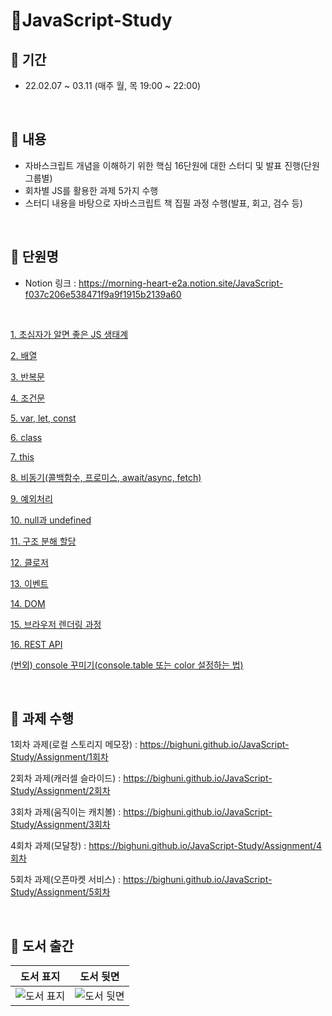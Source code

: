 # 📌JavaScript-Study 

## 🔸 기간
- 22.02.07 ~ 03.11 (매주 월, 목 19:00 ~ 22:00) 

<br>

## 🔸 내용
- 자바스크립트 개념을 이해하기 위한 핵심 16단원에 대한 스터디 및 발표 진행(단원 그룹별)
- 회차별 JS를 활용한 과제 5가지 수행
- 스터디 내용을 바탕으로 자바스크립트 책 집필 과정 수행(발표, 회고, 검수 등)

<br>

## 🔸 단원명

- Notion 링크 : https://morning-heart-e2a.notion.site/JavaScript-f037c206e538471f9a9f1915b2139a60

<br>

[1. 초심자가 알면 좋은 JS 생태계](https://www.notion.so/1-JS-078554ceebe44f3eacfc3cec71093081)

[2. 배열](https://www.notion.so/2-f829c73e06b64d5e965b9a6c9a291b52)

[3. 반복문](https://www.notion.so/3-2787b3daf0fb479ba43ee8d2cd29ab1d)

[4. 조건문](https://www.notion.so/4-95d88e03cd594c2fa6cdaac1e2bd4f92)

[5. var, let, const](https://www.notion.so/5-var-let-const-22fa7ceadd0847febc2792706d875ea4)

[6. class](https://www.notion.so/6-class-acd90e9e66e94463acbb2332bcaa2477)

[7. this](https://www.notion.so/7-this-7fa67b645d9043c9b27d0a5eb9905aba)

[8. 비동기(콜백함수, 프로미스, await/async, fetch)](https://www.notion.so/8-await-async-fetch-835e5806f6be444aa02ccfd38cb7a9b7)

[9. 예외처리](https://www.notion.so/9-52c2efdc2c7942dca0411860c5bc4fab)

[10. null과 undefined](https://www.notion.so/10-null-undefined-2a1651e157df4152bc0acb569f5f1260)

[11. 구조 분해 할당](https://www.notion.so/11-7bf9ec53c3cd48ec90f529d781810bc4)

[12. 클로저](https://www.notion.so/12-2dafcf8e77544c138ab97f9e9b172861)

[13. 이벤트](https://www.notion.so/13-94c5802262e745b19b04f33cb63ba193)

[14. DOM](https://www.notion.so/14-DOM-34cdd282c6554444b8e1584be5109719)

[15. 브라우저 렌더링 과정](https://www.notion.so/15-58d6a01128804b6cbbe9ba082fa72214)

[16. REST API](https://www.notion.so/16-REST-API-74aae0d191294b28aad5f49e94711f6c)

[(번외) console 꾸미기(console.table 또는 color 설정하는 법)](https://www.notion.so/console-console-table-color-107188c4122d4b59ac94ce379da1dc17)

<br>

## 🔸 과제 수행
1회차 과제(로컬 스토리지 메모장) : https://bighuni.github.io/JavaScript-Study/Assignment/1회차

2회차 과제(캐러셀 슬라이드) : https://bighuni.github.io/JavaScript-Study/Assignment/2회차

3회차 과제(움직이는 캐치볼) : https://bighuni.github.io/JavaScript-Study/Assignment/3회차

4회차 과제(모달창) : https://bighuni.github.io/JavaScript-Study/Assignment/4회차

5회차 과제(오픈마켓 서비스) : https://bighuni.github.io/JavaScript-Study/Assignment/5회차

<br>

## 🔸 도서 출간
|도서 표지|도서 뒷면|
|:-:|:-:|
|![도서 표지](https://user-images.githubusercontent.com/79084294/161065008-11e5926b-c2fc-47a4-ac4a-226981f133bd.png?h=750&w=1260)|![도서 뒷면](https://user-images.githubusercontent.com/79084294/161065969-742c3432-1717-4b88-a005-f523b14ed386.png?h=750&w=1260)|
